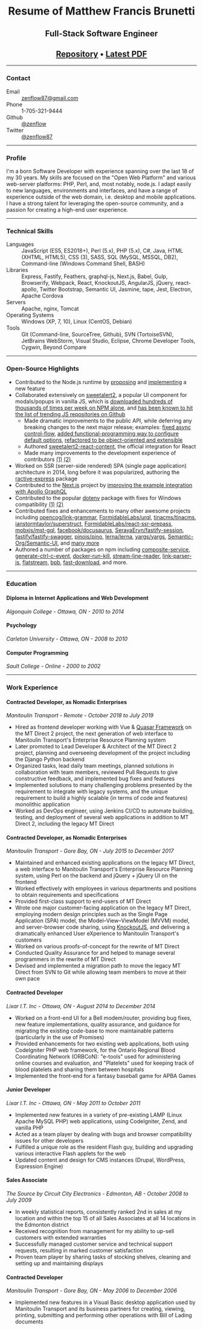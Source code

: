 <h1 align="center">Resume of Matthew Francis Brunetti</h1>

<h2 align="center">Full-Stack Software Engineer</h2>

<h2 align="center">
  <a href="https://github.com/zenflow/resume#readme">Repository</a>
  •
  <a href="https://github.com/zenflow/resume/releases/latest/download/Resume.of.Matthew.Francis.Brunetti.pdf">Latest PDF</a>
</h2>

---

### Contact

<dl>
  <dt>Email</dt>
  <dd><a href="mailto:zenflow87@gmail.com">zenflow87@gmail.com</a></dd>
  <dt>Phone</dt>
  <dd>1-705-321-9444</dd>
  <dt>Github</dt>
  <dd><a href="https://github.com/zenflow">@zenflow</a></dd>
  <dt>Twitter</dt>
  <dd><a href="https://twitter.com/zenflow87">@zenflow87</a></dd>
</dl>

---

### Profile

I'm a born Software Developer with experience spanning over the last 18 of my 30 years. My skills are focused on the "Open Web Platform" and various web-server platforms: PHP, Perl, and, most notably, node.js. I adapt easily to new languages, environments and interfaces, and have a range of experience outside of the web domain, i.e. desktop and mobile applications. I have a strong talent for leveraging the open-source community, and a passion for creating a high-end user experience.

---

### Technical Skills

<dl>
  <dt>Languages</dt>
  <dd>JavaScript (ES5, ES2018+), Perl (5.x), PHP (5.x), C#, Java, HTML (XHTML, HTML5), CSS (3), SASS, SQL (MySQL, MSSQL, DB2), Command-line (Windows Command Shell, BASH)</dd>
  <dt>Libraries</dt>
  <dd>Express, Fastify, Feathers, graphql-js, Next.js, Babel, Gulp, Browserify, Webpack, React, KnockoutJS, AngularJS, jQuery, react-apollo, Twitter Bootstrap, Semantic UI, Jasmine, tape, Jest, Electron, Apache Cordova</dd>
  <dt>Servers</dt>
  <dd>Apache, nginx, Tomcat</dd>
  <dt>Operating Systems</dt>
  <dd>Windows (XP, 7, 10), Linux (CentOS, Debian)</dd>
  <dt>Tools</dt>
  <dd>Git (Command-line, SourceTree, Github), SVN (TortoiseSVN), JetBrains WebStorm, Visual Studio, Eclipse, Chrome Developer Tools, Cygwin, Beyond Compare</dd>
</dl>

---

### Open-Source Highlights

- Contributed to the Node.js runtime by [proposing](https://github.com/nodejs/node/issues/35288) and [implementing](https://github.com/nodejs/node/pull/35369) a new feature
- Collaborated extensively on [sweetalert2](https://github.com/sweetalert2/sweetalert2), a popular UI component for modals/popups in vanilla JS, which is [downloaded hundreds of thousands of times per week on NPM alone](https://www.npmjs.com/package/sweetalert2), and [has been known to hit the list of trending JS repositories on Github](https://github.com/sweetalert2/sweetalert2/issues?q=is%3Aissue+trending)
  - Made dramatic improvements to the public API, while deferring any breaking changes to the next major release; examples: [fixed async control-flow](https://github.com/sweetalert2/sweetalert2/issues/485), [added functional-programming way to configure default options](https://github.com/sweetalert2/sweetalert2/pull/1023), [refactored to be object-oriented and extensible](https://github.com/sweetalert2/sweetalert2/issues/1007)
  - Authored [sweetalert2-react-content](https://github.com/sweetalert2/sweetalert2-react-content), the official integration for React
  - Made many improvements to the development experience of contributors [(1)](https://github.com/sweetalert2/sweetalert2/issues/820) [(2)](https://github.com/sweetalert2/sweetalert2/issues/821)
- Worked on SSR (server-side rendered) SPA (single page application) architecture in 2014, long before it was popularized, authoring the [ractive-express](https://github.com/zenflow/ractive-express#readme) package
- Contributed to the [Next.js](https://github.com/zeit/next.js) project by [improving the example integration with Apollo GraphQL](https://github.com/zeit/next.js/pull/5241)
- Contributed to the popular [dotenv](https://www.npmjs.com/package/dotenv) package with fixes for Windows compatibility [(1)](https://github.com/motdotla/dotenv/pull/278) [(2)](https://github.com/motdotla/dotenv/pull/307)
- Contributed fixes and enhancements to many other awesome projects including
  [opencog/link-grammar](https://github.com/opencog/link-grammar),
  [FormidableLabs/urql](https://github.com/FormidableLabs/urql),
  [tinacms/tinacms](https://github.com/tinacms/tinacms),
  [ianstormtaylor/superstruct](https://github.com/ianstormtaylor/superstruct),
  [FormidableLabs/react-ssr-prepass](https://github.com/FormidableLabs/react-ssr-prepass),
  [mobxjs/mst-gql](https://github.com/mobxjs/mst-gql),
  [facebook/docusaurus](https://github.com/facebook/docusaurus),
  [SerayaEryn/fastify-session](https://github.com/SerayaEryn/fastify-session),
  [fastify/fastify-swagger](https://github.com/fastify/fastify-swagger),
  [pinojs/pino](https://github.com/pinojs/pino),
  [lerna/lerna](https://github.com/lerna/lerna),
  [yargs/yargs](https://github.com/yargs/yargs),
  [Semantic-Org/Semantic-UI](https://github.com/Semantic-Org/Semantic-UI),
  and [many more](https://github.com/pulls?q=is%3Apr+author%3Azenflow+is%3Amerged)
- Authored a number of packages on npm including
  [composite-service](https://www.npmjs.com/package/composite-service),
  [generate-ctrl-c-event](https://www.npmjs.com/package/generate-ctrl-c-event),
  [docker-run-kill](https://www.npmjs.com/package/docker-run-kill),
  [stream-line-reader](https://www.npmjs.com/package/stream-line-reader),
  [link-parser-js](https://www.npmjs.com/package/link-parser-js),
  [flatstream](https://www.npmjs.com/package/flatstream),
  [bpb](https://www.npmjs.com/package/bpb),
  [fast-download](https://www.npmjs.com/package/fast-download),
  and more.

---

### Education

#### Diploma in Internet Applications and Web Development
*Algonquin College - Ottawa, ON - 2010 to 2014*

#### Psychology
*Carleton University - Ottawa, ON - 2008 to 2010*

#### Computer Programming
*Sault College - Online - 2000 to 2002*

---

### Work Experience

#### Contracted Developer, as Nomadic Enterprises
*Manitoulin Transport - Remote - October 2018 to July 2019*

- Hired as frontend developer working with Vue & [Quasar Framework](https://quasar.dev/) on the MT Direct 2 project,
  the next generation of web interface to Manitoulin Transport's Enterprise Resource Planning system
- Later promoted to Lead Developer & Architect of the MT Direct 2 project,
  planning and overseeing development of the project including the Django Python backend
- Organized tasks, lead daily team meetings, planned solutions in collaboration with team members, reviewed Pull Requests to give constructive feedback, and implemented bug fixes and features 
- Implemented solutions to many challenging problems presented by the requirement to integrate with legacy systems, and the unique requirement to build a highly scalable (in terms of code and features) monolithic application
- Worked as DevOps engineer, using Jenkins CI/CD to automate building, testing, and deployment of several web applications in addition to MT Direct 2, including the legacy MT Direct

#### Contracted Developer, as Nomadic Enterprises
*Manitoulin Transport - Gore Bay, ON - July 2015 to December 2017*

- Maintained and enhanced existing applications on the legacy MT Direct,
  a web interface to Manitoulin Transport's Enterprise Resource Planning system,
  using Perl on the backend and jQuery + jQuery UI on the frontend
- Worked effectively with employees in various departments and positions to obtain requirements and specifications
- Provided first-class support to end-users of MT Direct
- Wrote one major customer-facing application on the legacy MT Direct, employing modern design principles such as the Single Page Application (SPA) model, the Model–View–ViewModel (MVVM) model, and server-browser code sharing, using [KnockoutJS](https://knockoutjs.com/), and delivering a dramatically enhanced User eXperience to Manitoulin Transport's customers
- Worked on various proofs-of-concept for the rewrite of MT Direct
- Conducted Quality Assurance for and helped to manage several programmers in the rewrite of MT Direct
- Devised and implemented a migration path to move the legacy MT Direct from SVN to Git while allowing team members to move at their own pace

#### Contracted Developer
*Lixar I.T. Inc - Ottawa, ON - August 2014 to December 2014*

- Worked on a front-end UI for a Bell modem/router, providing bug fixes, new feature implementations, quality assurance,
  and guidance for migrating the existing code-base to more maintainable patterns (particularly in the use of Promises)
- Provided enhancements for two existing web applications, both using CodeIgniter PHP web framework,
  for the Ontario Regional Blood Coordinating Network (ORBCoN):
  "e-tools" used for administering online courses and evaluation,
  and "Platelets" used for keeping track of blood platelets and sharing them between hospitals
- Implemented the front-end for a fantasy baseball game for APBA Games

#### Junior Developer
*Lixar I.T. Inc - Ottawa, ON - May 2011 to October 2011*

- Implemented new features in a variety of pre-existing LAMP (Linux Apache MySQL PHP) web applications, using CodeIgniter, Zend, and vanilla PHP
- Acted as a team player by dealing with bugs and browser compatibility issues for other developers
- Fulfilled a unique role as the resident Flash guy, building and upgrading various interactive Flash applets for the web
- Updated content and design for CMS instances (Drupal, WordPress, Expression Engine)

#### Sales Associate
*The Source by Circuit City Electronics - Edmonton, AB - October 2008 to July 2009*

- In weekly statistical reports, consistently ranked 2nd in sales at my location and within the top 15 of all Sales Associates at all 14 locations in the Edmonton district
- Received recognition from management for my ability to up-sell customers with extended warranties
- Successfully managed customer service and technical support requests, resulting in marked customer satisfaction
- Proven team player by sharing tasks of stocking shelves, cleaning and setting up and maintaining displays

#### Contracted Developer
*Manitoulin Transport - Gore Bay, ON - May 2006 to December 2006*
- Implemented new features in a Visual Basic desktop application used by Manitoulin Transport and its business partners for creating, viewing, printing, submitting and performing other operations with Bill of Lading documents

